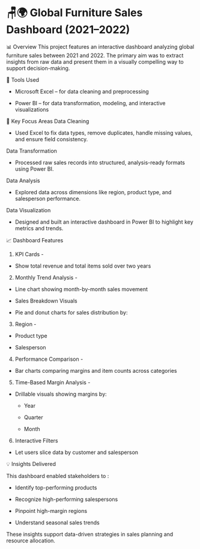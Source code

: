 # 🪑🌍 Global Furniture Sales Dashboard (2021–2022)
📊 Overview
  This project features an interactive dashboard analyzing global furniture sales between 2021 and 2022. The primary aim was to extract insights from raw data and present them in a visually compelling way to support decision-making.

🧰 Tools Used
  - Microsoft Excel – for data cleaning and preprocessing

  - Power BI – for data transformation, modeling, and interactive visualizations

🔧 Key Focus Areas
Data Cleaning
  - Used Excel to fix data types, remove duplicates, handle missing values, and ensure field consistency.

Data Transformation
  - Processed raw sales records into structured, analysis-ready formats using Power BI.

Data Analysis
  - Explored data across dimensions like region, product type, and salesperson performance.

Data Visualization
  - Designed and built an interactive dashboard in Power BI to highlight key metrics and trends.

📈 Dashboard Features

1) KPI Cards -

  - Show total revenue and total items sold over two years

2) Monthly Trend Analysis -

  - Line chart showing month-by-month sales movement

  - Sales Breakdown Visuals

  - Pie and donut charts for sales distribution by:

3) Region -

  - Product type

  - Salesperson

4) Performance Comparison -

  - Bar charts comparing margins and item counts across categories

5) Time-Based Margin Analysis -

  - Drillable visuals showing margins by:

    - Year

    - Quarter

    -  Month

6) Interactive Filters

  - Let users slice data by customer and salesperson

💡 Insights Delivered

This dashboard enabled stakeholders to :

- Identify top-performing products

- Recognize high-performing salespersons

- Pinpoint high-margin regions

- Understand seasonal sales trends

These insights support data-driven strategies in sales planning and resource allocation.

